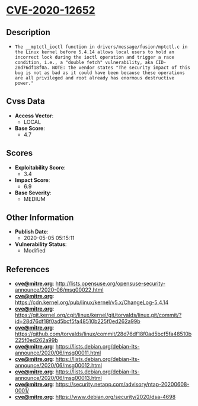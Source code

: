 
# [CVE-2020-12652](https://cve.mitre.org/cgi-bin/cvename.cgi?name=CVE-2020-12652)

## Description

- `The __mptctl_ioctl function in drivers/message/fusion/mptctl.c in the Linux kernel before 5.4.14 allows local users to hold an incorrect lock during the ioctl operation and trigger a race condition, i.e., a "double fetch" vulnerability, aka CID-28d76df18f0a. NOTE: the vendor states "The security impact of this bug is not as bad as it could have been because these operations are all privileged and root already has enormous destructive power."`

## Cvss Data

- **Access Vector**:
  - LOCAL
- **Base Score**:
  - 4.7

## Scores

- **Exploitability Score**:
  - 3.4
- **Impact Score**:
  - 6.9
- **Base Severity**:
  - MEDIUM

## Other Information

- **Publish Date**:
  - 2020-05-05 05:15:11
- **Vulnerability Status**:
  - Modified

## References

- **cve@mitre.org**: http://lists.opensuse.org/opensuse-security-announce/2020-06/msg00022.html
- **cve@mitre.org**: https://cdn.kernel.org/pub/linux/kernel/v5.x/ChangeLog-5.4.14
- **cve@mitre.org**: https://git.kernel.org/cgit/linux/kernel/git/torvalds/linux.git/commit/?id=28d76df18f0ad5bcf5fa48510b225f0ed262a99b
- **cve@mitre.org**: https://github.com/torvalds/linux/commit/28d76df18f0ad5bcf5fa48510b225f0ed262a99b
- **cve@mitre.org**: https://lists.debian.org/debian-lts-announce/2020/06/msg00011.html
- **cve@mitre.org**: https://lists.debian.org/debian-lts-announce/2020/06/msg00012.html
- **cve@mitre.org**: https://lists.debian.org/debian-lts-announce/2020/06/msg00013.html
- **cve@mitre.org**: https://security.netapp.com/advisory/ntap-20200608-0001/
- **cve@mitre.org**: https://www.debian.org/security/2020/dsa-4698
